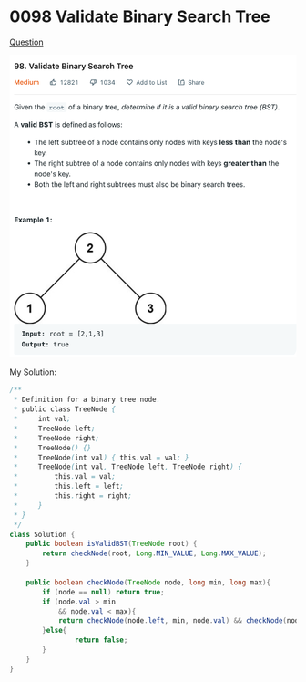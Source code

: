 # 0098 Validate Binary Search Tree

[Question](https://leetcode.com/problems/validate-binary-search-tree/)

![](<../.gitbook/assets/image (1) (2).png>)



My Solution:

```java
/**
 * Definition for a binary tree node.
 * public class TreeNode {
 *     int val;
 *     TreeNode left;
 *     TreeNode right;
 *     TreeNode() {}
 *     TreeNode(int val) { this.val = val; }
 *     TreeNode(int val, TreeNode left, TreeNode right) {
 *         this.val = val;
 *         this.left = left;
 *         this.right = right;
 *     }
 * }
 */
class Solution {
    public boolean isValidBST(TreeNode root) {
        return checkNode(root, Long.MIN_VALUE, Long.MAX_VALUE);
    }
    
    public boolean checkNode(TreeNode node, long min, long max){
        if (node == null) return true;
        if (node.val > min 
            && node.val < max){
            return checkNode(node.left, min, node.val) && checkNode(node.right, node.val, max);
        }else{
                return false;
        }
    }
}
```
